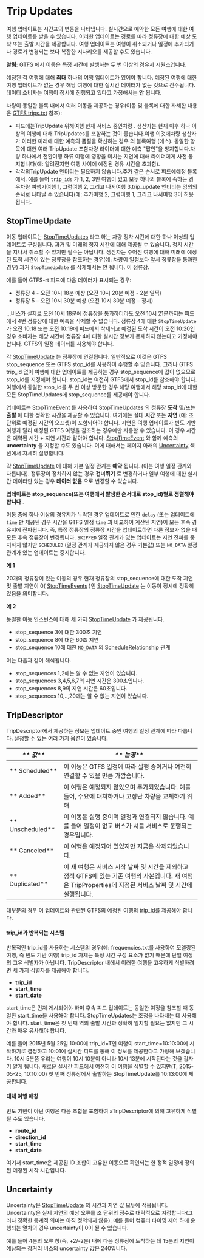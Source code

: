 # Trip Updates

여행 업데이트는 시간표의 변동을 나타냅니다. 실시간으로 예약한 모든 여행에 대한 여행 업데이트를 받을 수 있습니다. 이러한 업데이트는 경로를 따라 정류장에 대한 예상 도착 또는 출발 시간을 제공합니다. 여행 업데이트는 여행이 취소되거나 일정에 추가되거나 경로가 변경되는 보다 복잡한 시나리오를 제공할 수도 있습니다.

**알림:** [GTFS](../../schedule/reference.md) 에서 이동은 특정 시간에 발생하는 두 번 이상의 경유지 시퀀스입니다.

예정된 각 여행에 대해 **최대** 하나의 여행 업데이트가 있어야 합니다. 예정된 여행에 대한 여행 업데이트가 없는 경우 해당 여행에 대한 실시간 데이터가 없는 것으로 간주됩니다. 데이터 소비자는 여행이 정시에 진행되고 있다고 가정해서는 **안** 됩니다.

차량이 동일한 블록 내에서 여러 이동을 제공하는 경우(이동 및 블록에 대한 자세한 내용은 [GTFS trips.txt](../../schedule/reference.md#tripstxt) 참조):

*   피드에는TripUpdate 위해여행 현재 서비스 중인차량 . 생산자는 현재 이후 하나 이상의 여행에 대해 TripUpdates를 포함하는 것이 좋습니다.여행 이것에차량 생산자가 이러한 미래에 대한 예측의 품질을 확신하는 경우 의 블록여행 (에스). 동일한 항목에 대한 여러 TripUpdate 포함차량 라이더에 대한 예측 "팝인"을 방지합니다.차량 하나에서 전환여행 하류 여행에 영향을 미치는 지연에 대해 라이더에게 사전 통지합니다(예: 알려진지연 여행 사이에 예정된 경유 시간을 초과함).
*   각각의TripUpdate 엔터티는 필요하지 않습니다.추가 같은 순서로 피드에예정 블록에서. 예를 들어 `trip_ids` 가 1, 2, 3인 여행이 있고 모두 하나의 블록에 속하는 경우차량 여행기여행 1, 그럼여행 2, 그리고 나서여행 3,trip_update 엔티티는 임의의 순서로 나타날 수 있습니다(예: 추가여행 2, 그럼여행 1, 그리고 나서여행 3이 허용됩니다.

## StopTimeUpdate

이동 업데이트는 [StopTimeUpdates](../reference.md#message-stoptimeupdate) 라고 하는 차량 정차 시간에 대한 하나 이상의 업데이트로 구성됩니다. 과거 및 미래의 정지 시간에 대해 제공될 수 있습니다. 정지 시간을 지나서 취소할 수 있지만 필수는 아닙니다. 생산자는 주어진 여행에 대해 미래에 예정된 도착 시간이 있는 정류장을 참조하는 경우(예: 차량이 일정보다 앞서 정류장을 통과한 경우) 과거 `StopTimeUpdate` 를 삭제해서는 안 됩니다. 이 정류장.

예를 들어 GTFS-rt 피드에 다음 데이터가 표시되는 경우:

*   정류장 4 - 오전 10시 18분 예상 (오전 10시 20분 예정 - 2분 일찍)
*   정류장 5 – 오전 10시 30분 예상 (오전 10시 30분 예정 – 정시)

...버스가 실제로 오전 10시 18분에 정류장을 통과하더라도 오전 10시 21분까지는 피드에서 4번 정류장에 대한 예측을 삭제할 수 없습니다. 정류장 4에 대한 `StopTimeUpdate` 가 오전 10:18 또는 오전 10:19에 피드에서 삭제되고 예정된 도착 시간이 오전 10:20인 경우 소비자는 해당 시간에 정류장 4에 대한 실시간 정보가 존재하지 않는다고 가정해야 합니다. GTFS의 일정 데이터를 사용해야 합니다.

각 [StopTimeUpdate](../reference.md#message-stoptimeupdate) 는 정류장에 연결됩니다. 일반적으로 이것은 GTFS stop_sequence 또는 GTFS stop_id를 사용하여 수행할 수 있습니다. 그러나 GTFS trip_id 없이 여행에 대한 업데이트를 제공하는 경우 stop_sequence에 값이 없으므로 stop_id를 지정해야 합니다. stop_id는 여전히 GTFS에서 stop_id를 참조해야 합니다. 여행에서 동일한 stop_id를 두 번 이상 방문한 경우 해당 여행에서 해당 stop_id에 대한 모든 StopTimeUpdates에 stop_sequence를 제공해야 합니다.

업데이트는 [StopTimeEvent](../reference.md#message-stoptimeupdate) 를 사용하여 [StopTimeUpdates](../reference.md#message-stoptimeevent) 의 정류장 **도착** 및/또는 **출발** 에 대한 정확한 시간을 제공할 수 있습니다. 여기에는 절대 **시간** 또는 **지연** (예: 초 단위로 예정된 시간의 오프셋)이 포함되어야 합니다. 지연은 여행 업데이트가 빈도 기반 여행과 달리 예정된 GTFS 여행을 참조하는 경우에만 사용할 수 있습니다. 이 경우 시간은 예약된 시간 + 지연 시간과 같아야 합니다. [StopTimeEvent](../reference.md#message-stoptimeevent) 와 함께 예측의 **uncertainty** 을 지정할 수도 있습니다. 이에 대해서는 페이지 아래의 [Uncertainty](#uncertainty) 섹션에서 자세히 설명합니다.

각 [StopTimeUpdate](../reference.md#message-stoptimeupdate) 에 대해 기본 일정 관계는 **예약** 됩니다. (이는 여행 일정 관계와 다릅니다). 정류장이 정차하지 않는 경우 **건너뛰기** 로 변경하거나 일부 여행에 대한 실시간 데이터만 있는 경우 **데이터 없음** 으로 변경할 수 있습니다.

**업데이트는 stop_sequence(또는 여행에서 발생한 순서대로 stop_id)별로 정렬해야 합니다** .

이동 중에 하나 이상의 경유지가 누락된 경우 업데이트로 인한 `delay` (또는 업데이트에 `time` 만 제공된 경우 시간을 GTFS 일정 `time` 과 비교하여 계산된 지연)이 모든 후속 경유지에 전파됩니다. 즉, 특정 정류장의 정류장 시간을 업데이트하면 다른 정보가 없을 때 모든 후속 정류장이 변경됩니다. `SKIPPED` 일정 관계가 있는 업데이트는 지연 전파를 중지하지 않지만 `SCHEDULED` (일정 관계가 제공되지 않은 경우 기본값) 또는 `NO_DATA` 일정 관계가 있는 업데이트는 중지합니다.

**예 1**

20개의 정류장이 있는 이동의 경우 현재 정류장의 stop_sequence에 대한 도착 지연 및 출발 지연이 0( [StopTimeEvents](../reference.md#message-stoptimeupdate) )인 [StopTimeUpdate](../reference.md#message-stoptimeevent) 는 이동이 정시에 정확히 있음을 의미합니다.

**예 2**

동일한 이동 인스턴스에 대해 세 가지 [StopTimeUpdate](../reference.md#message-stoptimeupdate) 가 제공됩니다.

*   stop_sequence 3에 대한 300초 지연
*   stop_sequence 8에 대한 60초 지연
*   stop_sequence 10에 대한 `NO_DATA` 의 [ScheduleRelationship](../reference.md#enum-schedulerelationship) 관계

이는 다음과 같이 해석됩니다.

*   stop_sequences 1,2에는 알 수 없는 지연이 있습니다.
*   stop_sequences 3,4,5,6,7의 지연 시간은 300초입니다.
*   stop_sequences 8,9의 지연 시간은 60초입니다.
*   stop_sequences 10,..,20에는 알 수 없는 지연이 있습니다.

## TripDescriptor

TripDescriptor에서 제공하는 정보는 업데이트 중인 여행의 일정 관계에 따라 다릅니다. 설정할 수 있는 여러 가지 옵션이 있습니다.

| _** 값**_     | _** 논평**_                                                                                             |
| ------------ | ----------------------------------------------------------------------------------------------------- |
| ** Scheduled**      |  이 이동은 GTFS 일정에 따라 실행 중이거나 여전히 연결할 수 있을 만큼 가깝습니다.                                                     |
| ** Added**     |  이 여행은 예정되지 않았으며 추가되었습니다. 예를 들어, 수요에 대처하거나 고장난 차량을 교체하기 위해.                                           |
| ** Unscheduled** |  이 이동은 실행 중이며 일정과 연결되지 않습니다. 예를 들어 일정이 없고 버스가 셔틀 서비스로 운행되는 경우입니다.                                     |
| ** Canceled**    |  이 여행은 예정되어 있었지만 지금은 삭제되었습니다.                                                                         |
| ** Duplicated**      |  이 새 여행은 서비스 시작 날짜 및 시간을 제외하고 정적 GTFS에 있는 기존 여행의 사본입니다. 새 여행은 TripProperties에 지정된 서비스 날짜 및 시간에 실행됩니다. |

대부분의 경우 이 업데이트와 관련된 GTFS의 예정된 여행의 trip_id를 제공해야 합니다.

#### trip_id가 반복되는 시스템

반복적인 trip_id를 사용하는 시스템의 경우(예: frequencies.txt를 사용하여 모델링된 여행, 즉 빈도 기반 여행) trip_id 자체는 특정 시간 구성 요소가 없기 때문에 단일 여정의 고유 식별자가 아닙니다. TripDescriptor 내에서 이러한 여행을 고유하게 식별하려면 세 가지 식별자를 제공해야 합니다.

*   **trip_id**
*   **start_time**
*   **start_date**

start_time은 먼저 게시되어야 하며 후속 피드 업데이트는 동일한 여정을 참조할 때 동일한 start_time을 사용해야 합니다. StopTimeUpdates는 조정을 나타내는 데 사용해야 합니다. start_time은 첫 번째 역의 출발 시간과 정확히 일치할 필요는 없지만 그 시간과 매우 유사해야 합니다.

예를 들어 2015년 5월 25일 10:00에 trip_id=T인 여행이 start_time=10:10:00에 시작하기로 결정하고 10:01에 실시간 피드를 통해 이 정보를 제공한다고 가정해 보겠습니다. 10시 5분쯤 우리는 여행이 10시 10분이 아니라 10시 13분에 시작된다는 것을 갑자기 알게 됩니다. 새로운 실시간 피드에서 여전히 이 여행을 식별할 수 있지만(T, 2015-05-25, 10:10:00) 첫 번째 정류장에서 출발하는 StopTimeUpdate를 10:13:00에 제공합니다.

#### 대체 여행 매칭

빈도 기반이 아닌 여행은 다음 조합을 포함하여 aTripDescriptor에 의해 고유하게 식별될 수도 있습니다.

*   **route_id**
*   **direction_id**
*   **start_time**
*   **start_date**

여기서 start_time은 제공된 ID 조합이 고유한 이동으로 확인되는 한 정적 일정에 정의된 예정된 시작 시간입니다.

## Uncertainty

Uncertainty은 [StopTimeUpdate](../reference.md#message-stoptimeupdate) 의 시간과 지연 값 모두에 적용됩니다. Uncertainty은 실제 지연의 예상 오류를 초 단위의 정수로 대략적으로 지정합니다(그러나 정확한 통계적 의미는 아직 정의되지 않음). 예를 들어 컴퓨터 타이밍 제어 하에 운행되는 열차의 경우 uncertainty이 0이 될 수 있습니다.

예를 들어 4분의 오류 창(즉, +2/-2분) 내에 다음 정류장에 도착하는 데 15분의 지연이 예상되는 장거리 버스의 uncertainty 값은 240입니다.
